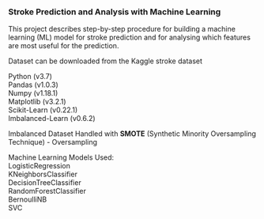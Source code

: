 ### Stroke Prediction and Analysis with Machine Learning

This project describes step-by-step procedure for building a machine learning (ML) model for stroke prediction and for analysing which features are most useful for the prediction.

Dataset can be downloaded from the Kaggle stroke dataset

Python (v3.7)<br>
Pandas (v1.0.3)<br>
Numpy (v1.18.1)<br>
Matplotlib (v3.2.1)<br>
Scikit-Learn (v0.22.1)<br>
Imbalanced-Learn (v0.6.2)<br>

Imbalanced Dataset Handled with <b>SMOTE</b> (Synthetic Minority Oversampling Technique) - Oversampling <br>

Machine Learning Models Used:<br>
LogisticRegression<br>
KNeighborsClassifier<br>
DecisionTreeClassifier<br>
RandomForestClassifier<br>
BernoulliNB<br>
SVC
